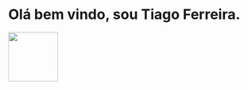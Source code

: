 <h1> Olá bem vindo, sou Tiago Ferreira. </h1>
<div>
  <img height="100em" src="https://github-readme-stats.vercel.app/api?username=Dolf547&show_icons=true&theme=radical"/>
 </div>

